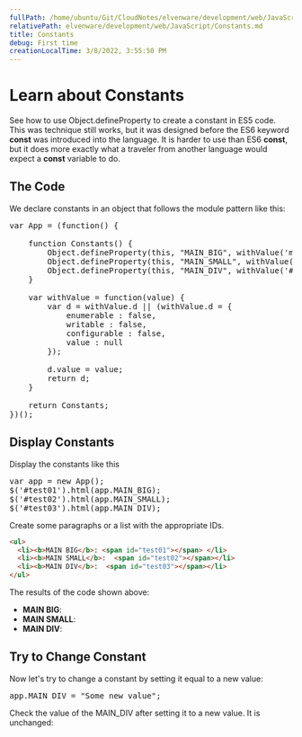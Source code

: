 ```yaml
---
fullPath: /home/ubuntu/Git/CloudNotes/elvenware/development/web/JavaScript/Constants.md
relativePath: elvenware/development/web/JavaScript/Constants.md
title: Constants
debug: First time
creationLocalTime: 3/8/2022, 3:55:50 PM
---
```


<!-- toc -->
<!-- tocstop -->


# Learn about Constants

See how to use Object.defineProperty to create a constant in ES5 code. This was technique still works, but it was designed before the ES6 keyword **const** was introduced into the language. It is harder to use than ES6 **const**, but it does more exactly what a traveler from another language would expect a **const** variable to do.

## The Code

We declare constants in an object that follows the module pattern like this:

<pre>var App = (function() {

	function Constants() {
		Object.defineProperty(this, "MAIN_BIG", withValue('mainBig'));
		Object.defineProperty(this, "MAIN_SMALL", withValue('mainSmall'));
		Object.defineProperty(this, "MAIN_DIV", withValue('#main'));
	}

	var withValue = function(value) {
		var d = withValue.d || (withValue.d = {
			enumerable : false,
			writable : false,
			configurable : false,
			value : null
		});

		d.value = value;
		return d;
	}

	return Constants;
})();</pre>

## Display Constants

Display the constants like this

<pre>var app = new App();
$('#test01').html(app.MAIN_BIG);
$('#test02').html(app.MAIN_SMALL);
$('#test03').html(app.MAIN_DIV);</pre>

Create some paragraphs or a list with the appropriate IDs.

```HTML
<ul>
  <li><b>MAIN BIG</b>: <span id="test01"></span> </li>
  <li><b>MAIN SMALL</b>:  <span id="test02"></span></li>
  <li><b>MAIN DIV</b>:  <span id="test03"></span></li>
</ul>
```

The results of the code shown above:

<ul>
  <li><b>MAIN BIG</b>: <span id="test01"></span> </li>
  <li><b>MAIN SMALL</b>:  <span id="test02"></span></li>
  <li><b>MAIN DIV</b>:  <span id="test03"></span></li>
</ul>

## Try to Change Constant

Now let's try to change a constant by setting it equal to a new value:

<pre>app.MAIN_DIV = "Some new value";</pre>

Check the value of the MAIN_DIV after setting it to a new value. It is unchanged:

<script>
var App = (function() {

	function Constants() {
		Object.defineProperty(this, "MAIN_BIG", withValue('mainBig'));
		Object.defineProperty(this, "MAIN_SMALL", withValue('mainSmall'));
		Object.defineProperty(this, "MAIN_DIV", withValue('#main'));
	}

	var withValue = function(value) {
		var d = withValue.d || (withValue.d = {
			enumerable : false,
			writable : false,
			configurable : false,
			value : null
		});

		d.value = value;
		return d;
	}

	return Constants;
})();


var app = new App();
$('#test01').html(app.MAIN_BIG);
$('#test02').html(app.MAIN_SMALL);
$('#test03').html(app.MAIN_DIV);
app.MAIN_DIV = 'Bar';
$('#test04').html(app.MAIN_DIV);

</script>
